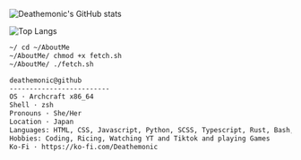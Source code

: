 ![Deathemonic's GitHub stats](https://github-readme-stats.vercel.app/api?username=deathemonic&theme=dark&show_icons=true)

![Top Langs](https://github-readme-stats.vercel.app/api/top-langs/?username=deathemonic&theme=dark&layout=compact)


```sh
~/ cd ~/AboutMe
~/AboutMe/ chmod +x fetch.sh
~/AboutMe/ ./fetch.sh

deathemonic@github
-------------------------
OS · Archcraft x86_64 
Shell · zsh
Pronouns · She/Her
Location · Japan
Languages: HTML, CSS, Javascript, Python, SCSS, Typescript, Rust, Bash, Lua
Hobbies: Coding, Ricing, Watching YT and Tiktok and playing Games
Ko-Fi · https://ko-fi.com/Deathemonic
```
